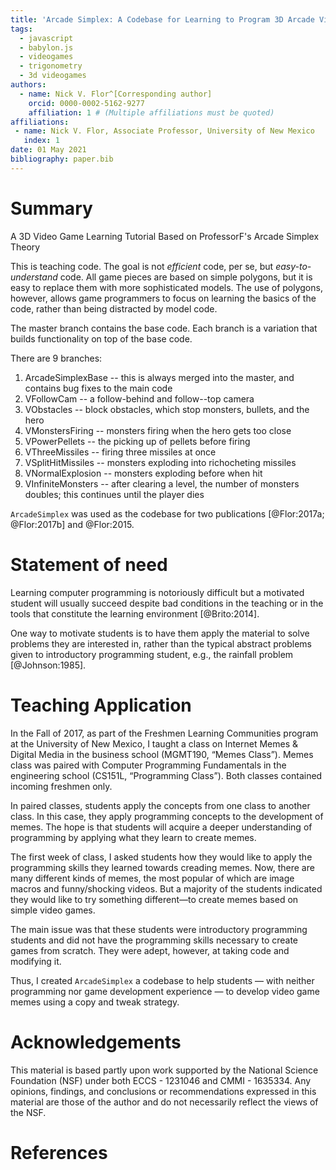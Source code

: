 ```yaml
---
title: 'Arcade Simplex: A Codebase for Learning to Program 3D Arcade Video Games'
tags:
  - javascript
  - babylon.js
  - videogames
  - trigonometry
  - 3d videogames
authors:
  - name: Nick V. Flor^[Corresponding author]
    orcid: 0000-0002-5162-9277
    affiliation: 1 # (Multiple affiliations must be quoted)
affiliations:
 - name: Nick V. Flor, Associate Professor, University of New Mexico
   index: 1
date: 01 May 2021
bibliography: paper.bib
---
```


# Summary

A 3D Video Game Learning Tutorial Based on ProfessorF's Arcade Simplex Theory

This is teaching code. The goal is not _efficient_ code, per se, but _easy-to-understand_ code. All game pieces are based on simple polygons, but it is easy to replace them with more sophisticated models. The use of polygons, however, allows game programmers to focus on learning the basics of the code, rather than being distracted by model code. 

The master branch contains the base code.  Each branch is a variation that builds functionality on top of the base code. 

There are 9 branches:

1. ArcadeSimplexBase -- this is always merged into the master, and contains bug fixes to the main code
2. VFollowCam -- a follow-behind and follow--top camera
3. VObstacles -- block obstacles, which stop monsters, bullets, and the hero
4. VMonstersFiring -- monsters firing when the hero gets too close
5. VPowerPellets -- the picking up of pellets before firing
6. VThreeMissiles -- firing three missiles at once
7. VSplitHitMissiles -- monsters exploding into richocheting missiles
8. VNormalExplosion -- monsters exploding before when hit
9. VInfiniteMonsters -- after clearing a level, the number of monsters doubles; this continues until the player dies 

`ArcadeSimplex` was used as the codebase for two publications [@Flor:2017a; @Flor:2017b] and @Flor:2015.

# Statement of need

Learning computer programming is notoriously difficult but a motivated student will usually succeed despite bad conditions in the teaching or in the tools that constitute the learning environment [@Brito:2014].

One way to motivate students is to have them apply the material to solve problems they are interested in, rather than the typical abstract problems given to introductory programming student, e.g., the rainfall problem [@Johnson:1985].

# Teaching Application

In the Fall of 2017, as part of the Freshmen Learning Communities program at the University of New Mexico, I taught a class on Internet Memes & Digital Media in the business school (MGMT190, “Memes Class”). Memes class was paired with Computer Programming Fundamentals in the engineering school (CS151L, “Programming Class”). Both classes contained incoming freshmen only.

In paired classes, students apply the concepts from one class to another class. In this case, they apply programming  concepts to the development of memes. The hope is that students will acquire a deeper understanding of programming by applying what they learn to create memes.  

The first week of class, I asked students how they would like to apply the programming skills they learned towards creading memes. Now, there are many different kinds of memes, the most popular of which are image macros and funny/shocking videos. But a majority of the students indicated they would like to try something different—to create memes based on simple video games. 

The main issue was that these students were introductory programming students and did not have the programming skills necessary to create games from scratch. They were adept, however, at taking code and modifying it. 

Thus, I created `ArcadeSimplex` a codebase to help students — with neither programming nor game development experience — to develop video game memes using a copy and tweak strategy.

# Acknowledgements

This material is based partly upon work supported by the National Science Foundation (NSF)
under both ECCS - 1231046 and CMMI - 1635334. Any opinions, findings, and conclusions or 
recommendations expressed in this material are those of the author and do not necessarily
reflect the views of the NSF.

# References
